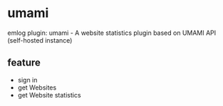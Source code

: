 # umami
emlog plugin: umami - A website statistics plugin based on UMAMI API (self-hosted instance)

## feature

- sign in
- get Websites
- get Website statistics
